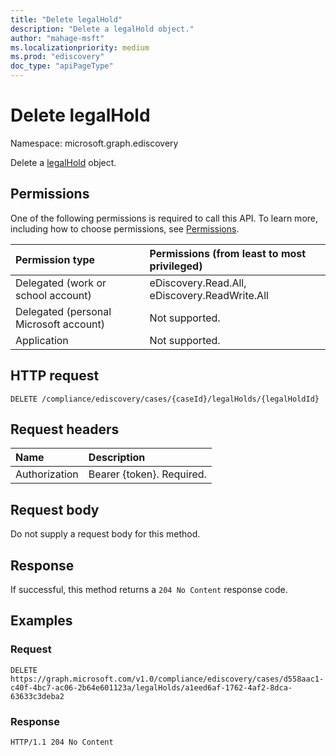 ```yaml
---
title: "Delete legalHold"
description: "Delete a legalHold object."
author: "mahage-msft"
ms.localizationpriority: medium
ms.prod: "ediscovery"
doc_type: "apiPageType"
---
```


# Delete legalHold

Namespace: microsoft.graph.ediscovery

Delete a [legalHold](../resources/ediscovery-legalhold.md) object.

## Permissions

One of the following permissions is required to call this API. To learn more, including how to choose permissions, see [Permissions](/graph/permissions-reference).

|Permission type|Permissions (from least to most privileged)|
|:---|:---|
|Delegated (work or school account)|eDiscovery.Read.All, eDiscovery.ReadWrite.All|
|Delegated (personal Microsoft account)|Not supported.|
|Application|Not supported.|

## HTTP request

<!-- {
  "blockType": "ignored"
}
-->

``` http
DELETE /compliance/ediscovery/cases/{caseId}/legalHolds/{legalHoldId}
```

## Request headers

|Name|Description|
|:---|:---|
|Authorization|Bearer {token}. Required.|

## Request body

Do not supply a request body for this method.

## Response

If successful, this method returns a `204 No Content` response code.

## Examples

### Request

<!-- {
  "blockType": "request",
  "name": "delete_legalhold"
}
-->

``` http
DELETE https://graph.microsoft.com/v1.0/compliance/ediscovery/cases/d558aac1-c40f-4bc7-ac06-2b64e601123a/legalHolds/a1eed6af-1762-4af2-8dca-63633c3deba2
```

### Response

<!-- {
  "blockType": "response",
  "truncated": true
}
-->

``` http
HTTP/1.1 204 No Content
```
